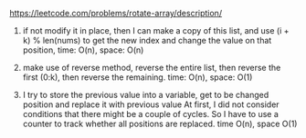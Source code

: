 https://leetcode.com/problems/rotate-array/description/

1. if not modify it in place, then I can make a copy of this list, and use (i + k) % len(nums) to get the new index and change the value on that position, time: O(n), space: O(n)

2. make use of reverse method, reverse the entire list, then reverse the first (0:k), then reverse the remaining. time: O(n), space: O(1)

3. I try to store the previous value into a variable, get to be changed position and replace it with previous value
   At first, I did not consider conditions that there might be a couple of cycles.
   So I have to use a counter to track whether all positions are replaced.
   time O(n), space O(1)
	



